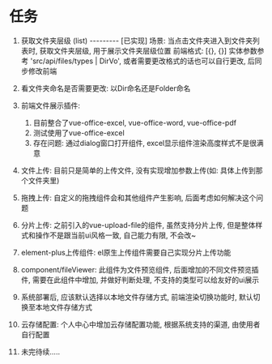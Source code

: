 # 任务
1. 获取文件夹层级 (list)  --------- [已实现]
   场景: 当点击文件夹进入到文件夹列表时, 获取文件夹层级, 用于展示文件夹层级位置
   前端格式: [{}, {}] 实体参数参考 'src/api/files/types | DirVo', 或者需要更改格式的话也可以自行更改, 后同步修改前端
2. 看文件夹命名是否需要更改: 以Dir命名还是Folder命名
3. 前端文件展示插件: 
   1) 目前整合了vue-office-excel, vue-office-word, vue-office-pdf
   2) 测试使用了vue-office-excel
   3) 存在问题: 通过dialog窗口打开组件, excel显示组件渲染高度样式不是很满意

4. 文件上传: 目前只是简单的上传文件, 没有实现增加参数上传(如: 具体上传到那个文件夹里)
5. 拖拽上传: 自定义的拖拽组件会和其他组件产生影响, 后面考虑如何解决这个问题
6. 分片上传: 之前引入的vue-upload-file的组件, 虽然支持分片上传, 但是整体样式和操作不是跟当前ui风格一致, 自己能力有限, 不会改~
7. element-plus上传组件: el原生上传组件需要自己实现分片上传功能 
8. component/fileViewer: 此组件为文件预览组件, 后面增加的不同文件预览插件, 需要在此组件中增加, 并做好判断处理, 不支持的类型可以给友好的ui展示
9. 系统部署后, 应该默认选择以本地文件存储方式, 前端渲染切换功能时, 默认切换至本地文件存储方式
10. 云存储配置: 个人中心中增加云存储配置功能, 根据系统支持的渠道, 由使用者自行配置
11. 未完待续.....